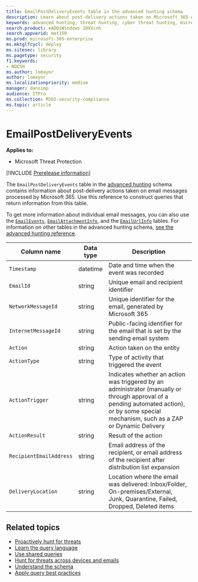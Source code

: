```yaml
---
title: EmailPostDeliveryEvents table in the advanced hunting schema
description: Learn about post-delivery actions taken on Microsoft 365 emails in the EmailPostDeliveryEvents table of the advanced hunting schema
keywords: advanced hunting, threat hunting, cyber threat hunting, microsoft threat protection, microsoft 365, mtp, m365, search, query, telemetry, schema reference, kusto, table, column, data type, description, EmailPostDeliveryEvents, network message id, sender, recipient, attachment id, attachment name, malware verdict, phishing verdict, attachment count, link count, url count
search.product: eADQiWindows 10XVcnh
search.appverid: met150
ms.prod: microsoft-365-enterprise
ms.mktglfcycl: deploy
ms.sitesec: library
ms.pagetype: security
f1.keywords:
- NOCSH
ms.author: lomayor
author: lomayor
ms.localizationpriority: medium
manager: dansimp
audience: ITPro
ms.collection: M365-security-compliance 
ms.topic: article
---
```


# EmailPostDeliveryEvents

**Applies to:**
- Microsoft Threat Protection

[!INCLUDE [Prerelease information](../includes/prerelease.md)]

The `EmailPostDeliveryEvents` table in the [advanced hunting](advanced-hunting-overview.md) schema contains information about post-delivery actions taken on email messages processed by Microsoft 365. Use this reference to construct queries that return information from this table.

To get more information about individual email messages, you can also use the [`EmailEvents`](advanced-hunting-emailevents-table.md), [`EmailAttachmentInfo`](advanced-hunting-emailattachmentinfo-table.md), and the [`EmailUrlInfo`](advanced-hunting-emailurlinfo-table.md) tables. For information on other tables in the advanced hunting schema, [see the advanced hunting reference](advanced-hunting-schema-tables.md).

| Column name | Data type | Description |
|-------------|-----------|-------------|
| `Timestamp` | datetime | Date and time when the event was recorded |
| `EmailId` | string | Unique email and recipient identifier |
| `NetworkMessageId` | string | Unique identifier for the email, generated by Microsoft 365 |
| `InternetMessageId` | string | Public-facing identifier for the email that is set by the sending email system |
| `Action` | string | Action taken on the entity |
| `ActionType` | string | Type of activity that triggered the event |
| `ActionTrigger` | string | Indicates whether an action was triggered by an administrator (manually or through approval of a pending automated action), or by some special mechanism, such as a ZAP or Dynamic Delivery |
| `ActionResult` | string | Result of the action |
| `RecipientEmailAddress` | string | Email address of the recipient, or email address of the recipient after distribution list expansion |
| `DeliveryLocation` | string | Location where the email was delivered: Inbox/Folder, On-premises/External, Junk, Quarantine, Failed, Dropped, Deleted items |

## Related topics
- [Proactively hunt for threats](advanced-hunting-overview.md)
- [Learn the query language](advanced-hunting-query-language.md)
- [Use shared queries](advanced-hunting-shared-queries.md)
- [Hunt for threats across devices and emails](advanced-hunting-query-emails-devices.md)
- [Understand the schema](advanced-hunting-schema-tables.md)
- [Apply query best practices](advanced-hunting-best-practices.md)